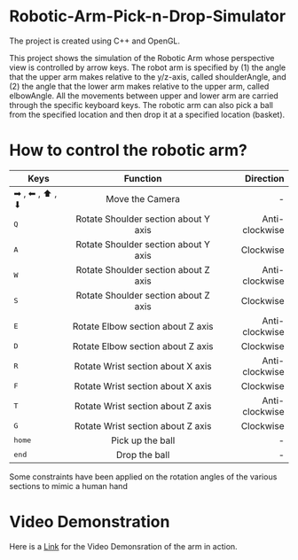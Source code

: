 # Robotic-Arm-Pick-n-Drop-Simulator
The project is created using C++ and OpenGL.

This project shows the simulation of the Robotic Arm whose perspective view is controlled by arrow keys. The robot arm is specified by (1) the angle that the upper arm makes relative to the y/z-axis, called shoulderAngle, and (2) the angle that the lower arm makes relative to the upper arm, called elbowAngle. All the movements between upper and lower arm are carried through the specific keyboard keys. The robotic arm can also pick a ball from the specified location and then drop it at a specified location (basket).

# How to control the robotic arm?

| Keys          | Function      | Direction  |
| ------------- |:-------------:| -----:|
| ➡ , ⬅ , ⬆ , ⬇ | Move the Camera | - |
|<kbd> Q </kbd>|Rotate Shoulder section about Y axis|Anti-clockwise|
|<kbd> A </kbd>|Rotate Shoulder section about Y axis|Clockwise|
|<kbd> W </kbd>|Rotate Shoulder section about Z axis|Anti-clockwise|
|<kbd> S </kbd>|Rotate Shoulder section about Z axis|Clockwise|
|<kbd> E </kbd>|Rotate Elbow section about Z axis|Anti-clockwise|
|<kbd> D </kbd>|Rotate Elbow section about Z axis|Clockwise|
|<kbd> R </kbd>|Rotate Wrist section about X axis|Anti-clockwise|
|<kbd> F </kbd>|Rotate Wrist section about X axis|Clockwise|
|<kbd> T </kbd>|Rotate Wrist section about Z axis|Anti-clockwise|
|<kbd> G </kbd>|Rotate Wrist section about Z axis|Clockwise|
|<kbd> home </kbd>|Pick up the ball|-|
|<kbd> end </kbd>|Drop the ball |-|

Some constraints have been applied on the rotation angles of the various sections to mimic a human hand

# Video Demonstration
Here is a [Link](https://youtu.be/eqiJBn5vmX4) for the Video Demonsration of the arm in action.
